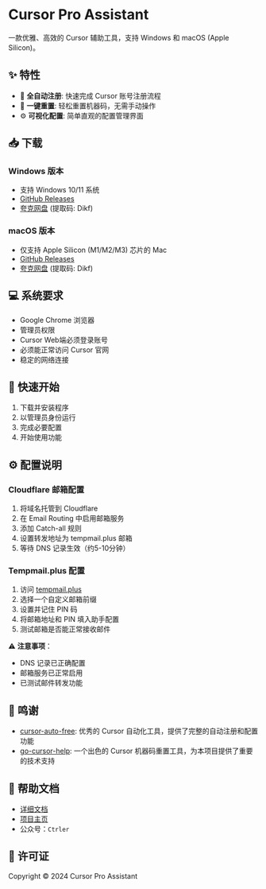 # Cursor Pro Assistant

一款优雅、高效的 Cursor 辅助工具，支持 Windows 和 macOS (Apple Silicon)。

## ✨ 特性

- 🚀 **全自动注册**: 快速完成 Cursor 账号注册流程
- 🔄 **一键重置**: 轻松重置机器码，无需手动操作
- ⚙️ **可视化配置**: 简单直观的配置管理界面

## 📥 下载

### Windows 版本
- 支持 Windows 10/11 系统
- [GitHub Releases](https://github.com/lbjlaq/cursor_pro/releases)
- [夸克网盘](https://pan.quark.cn/s/aa6979edbd74) (提取码: Dikf)

### macOS 版本
- 仅支持 Apple Silicon (M1/M2/M3) 芯片的 Mac
- [GitHub Releases](https://github.com/lbjlaq/cursor_pro/releases)
- [夸克网盘](https://pan.quark.cn/s/aa6979edbd74) (提取码: Dikf)

## 💻 系统要求

- Google Chrome 浏览器
- 管理员权限
- Cursor Web端必须登录账号
- 必须能正常访问 Cursor 官网
- 稳定的网络连接

## 🚀 快速开始

1. 下载并安装程序
2. 以管理员身份运行
3. 完成必要配置
4. 开始使用功能

## ⚙️ 配置说明

### Cloudflare 邮箱配置
1. 将域名托管到 Cloudflare
2. 在 Email Routing 中启用邮箱服务
3. 添加 Catch-all 规则
4. 设置转发地址为 tempmail.plus 邮箱
5. 等待 DNS 记录生效（约5-10分钟）

### Tempmail.plus 配置
1. 访问 [tempmail.plus](https://tempmail.plus)
2. 选择一个自定义邮箱前缀
3. 设置并记住 PIN 码
4. 将邮箱地址和 PIN 填入助手配置
5. 测试邮箱是否能正常接收邮件

⚠️ **注意事项**：
- DNS 记录已正确配置
- 邮箱服务已正常启用
- 已测试邮件转发功能

## 🤝 鸣谢

- [cursor-auto-free](https://github.com/chengazhen/cursor-auto-free): 优秀的 Cursor 自动化工具，提供了完整的自动注册和配置功能
- [go-cursor-help](https://github.com/yuaotian/go-cursor-help): 一个出色的 Cursor 机器码重置工具，为本项目提供了重要的技术支持

## 📖 帮助文档

- [详细文档](https://mp.weixin.qq.com/s/a1yfOPAB1Whvzw3uJPGPgg)
- [项目主页](https://lbjlaq.github.io/cursor_pro/)
- 公众号：`Ctrler`

## 📝 许可证

Copyright © 2024 Cursor Pro Assistant
